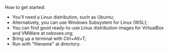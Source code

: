 <p>How to get started:</p>
<ul>
  <li>You'll need a Linux distribution, such as Ubuntu;</li>
  <li>Alternatively, you can use Windows Subsystem for Linux (WSL);</il>
  <li>You can find good ready-to-use Linux distribution images for VirtualBox and VMWare at osboxes.org;</li>
  <li>Bring up a terminal with Ctrl+Alt+T;</li>
  <li>Run with "filename" at directory.</li>
</ul>
